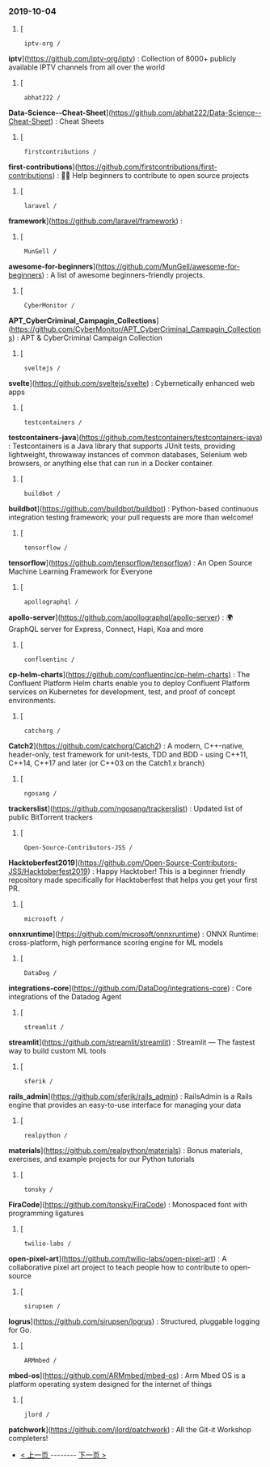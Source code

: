 ### 2019-10-04 
1. [
  

        iptv-org /
**iptv**](https://github.com/iptv-org/iptv) : Collection of 8000+ publicly available IPTV channels from all over the world
1. [
  

        abhat222 /
**Data-Science--Cheat-Sheet**](https://github.com/abhat222/Data-Science--Cheat-Sheet) : Cheat Sheets
1. [
  

        firstcontributions /
**first-contributions**](https://github.com/firstcontributions/first-contributions) : 🚀✨ Help beginners to contribute to open source projects
1. [
  

        laravel /
**framework**](https://github.com/laravel/framework) : 
1. [
  

        MunGell /
**awesome-for-beginners**](https://github.com/MunGell/awesome-for-beginners) : A list of awesome beginners-friendly projects.
1. [
  

        CyberMonitor /
**APT_CyberCriminal_Campagin_Collections**](https://github.com/CyberMonitor/APT_CyberCriminal_Campagin_Collections) : APT & CyberCriminal Campaign Collection
1. [
  

        sveltejs /
**svelte**](https://github.com/sveltejs/svelte) : Cybernetically enhanced web apps
1. [
  

        testcontainers /
**testcontainers-java**](https://github.com/testcontainers/testcontainers-java) : Testcontainers is a Java library that supports JUnit tests, providing lightweight, throwaway instances of common databases, Selenium web browsers, or anything else that can run in a Docker container.
1. [
  

        buildbot /
**buildbot**](https://github.com/buildbot/buildbot) : Python-based continuous integration testing framework; your pull requests are more than welcome!
1. [
  

        tensorflow /
**tensorflow**](https://github.com/tensorflow/tensorflow) : An Open Source Machine Learning Framework for Everyone
1. [
  

        apollographql /
**apollo-server**](https://github.com/apollographql/apollo-server) : 🌍 GraphQL server for Express, Connect, Hapi, Koa and more
1. [
  

        confluentinc /
**cp-helm-charts**](https://github.com/confluentinc/cp-helm-charts) : The Confluent Platform Helm charts enable you to deploy Confluent Platform services on Kubernetes for development, test, and proof of concept environments.
1. [
  

        catchorg /
**Catch2**](https://github.com/catchorg/Catch2) : A modern, C++-native, header-only, test framework for unit-tests, TDD and BDD - using C++11, C++14, C++17 and later (or C++03 on the Catch1.x branch)
1. [
  

        ngosang /
**trackerslist**](https://github.com/ngosang/trackerslist) : Updated list of public BitTorrent trackers
1. [
  

        Open-Source-Contributors-JSS /
**Hacktoberfest2019**](https://github.com/Open-Source-Contributors-JSS/Hacktoberfest2019) : Happy Hacktober!  This is a beginner friendly repository made specifically for Hacktoberfest that helps you get your first PR.
1. [
  

        microsoft /
**onnxruntime**](https://github.com/microsoft/onnxruntime) : ONNX Runtime: cross-platform, high performance scoring engine for ML models
1. [
  

        DataDog /
**integrations-core**](https://github.com/DataDog/integrations-core) : Core integrations of the Datadog Agent
1. [
  

        streamlit /
**streamlit**](https://github.com/streamlit/streamlit) : Streamlit — The fastest way to build custom ML tools
1. [
  

        sferik /
**rails_admin**](https://github.com/sferik/rails_admin) : RailsAdmin is a Rails engine that provides an easy-to-use interface for managing your data
1. [
  

        realpython /
**materials**](https://github.com/realpython/materials) : Bonus materials, exercises, and example projects for our Python tutorials
1. [
  

        tonsky /
**FiraCode**](https://github.com/tonsky/FiraCode) : Monospaced font with programming ligatures
1. [
  

        twilio-labs /
**open-pixel-art**](https://github.com/twilio-labs/open-pixel-art) : A collaborative pixel art project to teach people how to contribute to open-source
1. [
  

        sirupsen /
**logrus**](https://github.com/sirupsen/logrus) : Structured, pluggable logging for Go.
1. [
  

        ARMmbed /
**mbed-os**](https://github.com/ARMmbed/mbed-os) : Arm Mbed OS is a platform operating system designed for the internet of things
1. [
  

        jlord /
**patchwork**](https://github.com/jlord/patchwork) : All the Git-it Workshop completers! 

- [ < 上一页 ](https://github.com/able8/github-trending-daily-record/blob/master/2019-10-03.md) -------- [ 下一页 > ](https://github.com/able8/github-trending-daily-record/blob/master/2019-10-05.md)